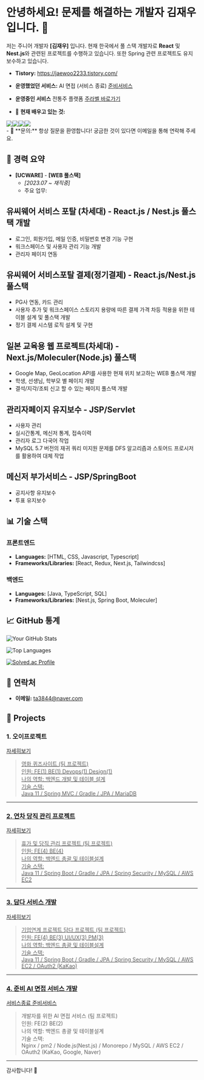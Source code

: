 # 안녕하세요! 문제를 해결하는 개발자 김재우입니다. 👋

저는 주니어 개발자 **[김재우]** 입니다. 현재 한국에서 풀 스택 개발자로 **React** 및 **Nest.js**와 관련된 프로젝트를 수행하고 있습니다. 또한 Spring 관련 프로젝트도 유지보수하고 있습니다.

- **Tistory:** 
https://jaewoo2233.tistory.com/

- **운영했었던 서비스:**
AI 면접 (서비스 종료)
<a href="https://www.joonbee.co.kr">준비서비스</a>

- **운영중인 서비스**
전통주 플랫폼
<a href="https://www.juulabel.com">주라벨 바로가기</a>

- 🌱 **현재 배우고 있는 것:**

<div style="display:flex;">
  <img src="https://img.shields.io/badge/React-61DAFB?style=flat-square&logo=React&logoColor=black"/>
<img src="https://img.shields.io/badge/Next.js-000000?style=flat-square&logo=Next.js&logoColor=white"/>
<img src="https://img.shields.io/badge/Node.js-339933?style=flat-square&logo=Node.js&logoColor=white"/>
  <img src="https://img.shields.io/badge/Typescript-3178C6?style=flat-square&logo=Typescript&logoColor=white"/>
</div>
- 💬 **문의:** 항상 질문을 환영합니다! 궁금한 것이 있다면 이메일을 통해 연락해 주세요.

## 🚀 경력 요약
- **[UCWARE]** - **[WEB 풀스택]**
  - _[2023.07 ~ 재직중]_
  - 주요 업무:
## 유씨웨어 서비스 포탈 (차세대) - React.js / Nest.js 풀스택 개발
- 로그인, 회원가입, 메일 인증, 비밀번호 변경 기능 구현
- 워크스페이스 및 사용자 관리 기능 개발
- 관리자 페이지 연동

## 유씨웨어 서비스포탈 결제(정기결제) - React.js/Nest.js 풀스택
- PG사 연동, 카드 관리
- 사용자 추가 및 워크스페이스 스토리지 용량에 따른 결제 가격 차등 적용을 위한 테이블 설계 및 풀스택 개발
- 정기 결제 시스템 로직 설계 및 구현

## 일본 교육용 웹 프로젝트(차세대) - Next.js/Moleculer(Node.js) 풀스택
- Google Map, GeoLocation API를 사용한 현재 위치 보고하는 WEB 풀스택 개발
- 학생, 선생님, 학부모 별 페이지 개발
- 결석/지각/조퇴 신고 할 수 있는 페이지 풀스택 개발
## 관리자페이지 유지보수 - JSP/Servlet
- 사용자 관리
- 실시간통계, 메신저 통계, 접속이력
- 관리자 로그 다국어 작업
- MySQL 5.7 버전의 재귀 쿼리 미지원 문제를 DFS 알고리즘과 스토어드 프로시저를 활용하여 대체 작업
## 메신저 부가서비스 - JSP/SpringBoot
- 공지사항 유지보수
- 투표 유지보수

## 📊 기술 스택
### 프론트엔드
- **Languages:** [HTML, CSS, Javascript, Typescript]
- **Frameworks/Libraries:** [React, Redux, Next.js, Tailwindcss]

### 백엔드
- **Languages:** [Java, TypeScript, SQL]
- **Frameworks/Libraries:** [Nest.js, Spring Boot, Moleculer]

## 📈 GitHub 통계
![Your GitHub Stats](https://github-readme-stats.vercel.app/api?username=kimjaewoo2233&show_icons=true&count_private=true&theme=radical)

![Top Languages](https://github-readme-stats.vercel.app/api/top-langs/?username=kimjaewoo2233&layout=compact&theme=radical)

[![Solved.ac Profile](http://mazassumnida.wtf/api/v2/generate_badge?boj=ta3844)](https://solved.ac/ta3844/) 
## 💬 연락처
- **이메일:** [ta3844@naver.com](mailto:ta3844@naver.com)

## :pushpin: Projects
### 1. 오이프로젝트
 <a href="https://github.com/kimjaewoo2233/movie-web-project">자세히보기 
>영화 퀴즈사이트 (팀 프로젝트)<br/>
>인원: FE(1) BE(1) Devops(1) Design(1) <br/>
>나의 역할: 백엔드 개발 및 테이블 설계 <br/>
>기술 스택:  
>Java 11 / Spring MVC / Gradle / JPA / 
>MariaDB

---

### 2. 연차 당직 관리 프로젝트
 <a href="https://github.com/Kdt4-Miniproject/BE_Mini">자세히보기
>휴가 및 당직 관리 프로젝트 (팀 프로젝트)<br/>
>인원: FE(4) BE(4) <br/>
>나의 역할: 백엔드 총괄 및 테이블설계 <br/>
>기술 스택:  
>Java 11 / Spring Boot / Gradle / JPA / Spring Security / MySQL / AWS EC2 

--- 

### 3. 담다 서비스 개발 
 <a href="https://github.com/Final-DAMDA/BE_DAMDA">자세히보기
>기업연계 프로젝트 담다 프로젝트 (팀 프로젝트)<br/>
>인원: FE(4) BE(3) UI/UX(3) PM(3)<br/>
>나의 역할: 백엔드 총괄 및 테이블설계    <br/> 
>기술 스택:  
>Java 11 / Spring Boot / Gradle / JPA / Spring Security / MySQL / AWS EC2 / OAuth2 (KaKao)  

--- 

### 4. 준비 AI 면접 서비스 개발 
서비스종료 
<a href="https://www.joonbee.co.kr">준비서비스</a>
>개발자를 위한 AI 면접 서비스 (팀 프로젝트)<br/>
>인원: FE(2) BE(2)<br/>
>나의 역할: 백엔드 총괄 및 테이블설계     <br/>
>기술 스택:  
> Nginx / pm2 / Node.js(Nest.js) / Monorepo / MySQL / AWS EC2 / OAuth2 (KaKao, Google, Naver)  

--- 


감사합니다! 🥳
